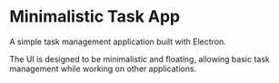 # Minimalistic Task App

A simple task management application built with Electron.

The UI is designed to be minimalistic and floating, allowing basic task management while working on other applications.
